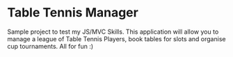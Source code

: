 # Table Tennis Manager
Sample project to test my JS/MVC Skills. This application will allow you to manage a league of Table Tennis Players, book tables for slots and organise cup tournaments. All for fun :)
